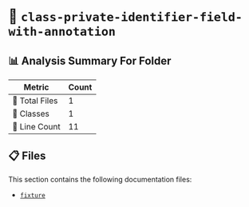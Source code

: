 # 📁 `class-private-identifier-field-with-annotation`

## 📊 Analysis Summary For Folder

| Metric | Count |
|--------|-------|
| 📁 Total Files | 1 |
| 🧱 Classes | 1 |
| 🔢 Line Count | 11 |


## 📋 Files

This section contains the following documentation files:

- [`fixture`](./fixture.md)